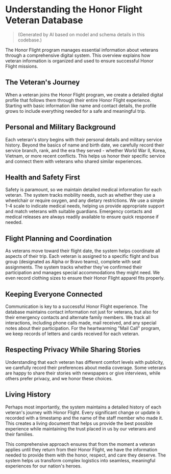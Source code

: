 # Understanding the Honor Flight Veteran Database
> (Generated by AI based on model and schema details in this codebase.)

The Honor Flight program manages essential information about veterans through a comprehensive digital system. This overview explains how veteran information is organized and used to ensure successful Honor Flight missions.

## The Veteran's Journey
When a veteran joins the Honor Flight program, we create a detailed digital profile that follows them through their entire Honor Flight experience. Starting with basic information like name and contact details, the profile grows to include everything needed for a safe and meaningful trip.

## Personal and Military Background
Each veteran's story begins with their personal details and military service history. Beyond the basics of name and birth date, we carefully record their service branch, rank, and the era they served - whether World War II, Korea, Vietnam, or more recent conflicts. This helps us honor their specific service and connect them with veterans who shared similar experiences.

## Health and Safety First
Safety is paramount, so we maintain detailed medical information for each veteran. The system tracks mobility needs, such as whether they use a wheelchair or require oxygen, and any dietary restrictions. We use a simple 1-4 scale to indicate medical needs, helping us provide appropriate support and match veterans with suitable guardians. Emergency contacts and medical releases are always readily available to ensure quick response if needed.

## Flight Planning and Coordination
As veterans move toward their flight date, the system helps coordinate all aspects of their trip. Each veteran is assigned to a specific flight and bus group (designated as Alpha or Bravo teams), complete with seat assignments. The system tracks whether they've confirmed their participation and manages special accommodations they might need. We even record clothing sizes to ensure their Honor Flight apparel fits properly.

## Keeping Everyone Connected
Communication is key to a successful Honor Flight experience. The database maintains contact information not just for veterans, but also for their emergency contacts and alternate family members. We track all interactions, including phone calls made, mail received, and any special notes about their participation. For the heartwarming "Mail Call" program, we keep records of letters and cards received for each veteran.

## Respecting Privacy While Sharing Stories
Understanding that each veteran has different comfort levels with publicity, we carefully record their preferences about media coverage. Some veterans are happy to share their stories with newspapers or give interviews, while others prefer privacy, and we honor these choices.

## Living History
Perhaps most importantly, the system maintains a detailed history of each veteran's journey with Honor Flight. Every significant change or update is recorded with a timestamp and the name of the staff member who made it. This creates a living document that helps us provide the best possible experience while maintaining the trust placed in us by our veterans and their families.

This comprehensive approach ensures that from the moment a veteran applies until they return from their Honor Flight, we have the information needed to provide them with the honor, respect, and care they deserve. The system helps us transform complex logistics into seamless, meaningful experiences for our nation's heroes.